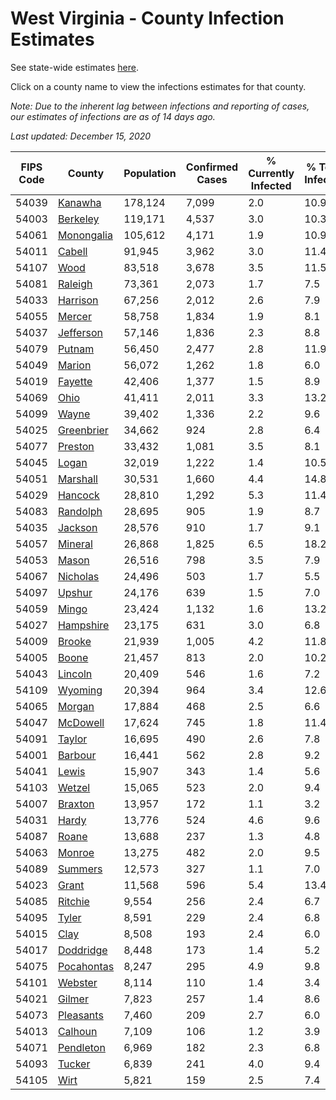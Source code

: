 # West Virginia - County Infection Estimates

See state-wide estimates [here](/infections/us-wv).

Click on a county name to view the infections estimates for that county.

*Note: Due to the inherent lag between infections and reporting of cases, our estimates of infections are as of 14 days ago.*

*Last updated: December 15, 2020*

|   FIPS Code |                   County |   Population |   Confirmed Cases |   % Currently Infected |   % Total Infected |
|-------------|--------------------------|--------------|-------------------|------------------------|--------------------|
|       54039 |       [Kanawha](kanawha) |      178,124 |             7,099 |                    2.0 |               10.9 |
|       54003 |     [Berkeley](berkeley) |      119,171 |             4,537 |                    3.0 |               10.3 |
|       54061 | [Monongalia](monongalia) |      105,612 |             4,171 |                    1.9 |               10.9 |
|       54011 |         [Cabell](cabell) |       91,945 |             3,962 |                    3.0 |               11.4 |
|       54107 |             [Wood](wood) |       83,518 |             3,678 |                    3.5 |               11.5 |
|       54081 |       [Raleigh](raleigh) |       73,361 |             2,073 |                    1.7 |                7.5 |
|       54033 |     [Harrison](harrison) |       67,256 |             2,012 |                    2.6 |                7.9 |
|       54055 |         [Mercer](mercer) |       58,758 |             1,834 |                    1.9 |                8.1 |
|       54037 |   [Jefferson](jefferson) |       57,146 |             1,836 |                    2.3 |                8.8 |
|       54079 |         [Putnam](putnam) |       56,450 |             2,477 |                    2.8 |               11.9 |
|       54049 |         [Marion](marion) |       56,072 |             1,262 |                    1.8 |                6.0 |
|       54019 |       [Fayette](fayette) |       42,406 |             1,377 |                    1.5 |                8.9 |
|       54069 |             [Ohio](ohio) |       41,411 |             2,011 |                    3.3 |               13.2 |
|       54099 |           [Wayne](wayne) |       39,402 |             1,336 |                    2.2 |                9.6 |
|       54025 | [Greenbrier](greenbrier) |       34,662 |               924 |                    2.8 |                6.4 |
|       54077 |       [Preston](preston) |       33,432 |             1,081 |                    3.5 |                8.1 |
|       54045 |           [Logan](logan) |       32,019 |             1,222 |                    1.4 |               10.5 |
|       54051 |     [Marshall](marshall) |       30,531 |             1,660 |                    4.4 |               14.8 |
|       54029 |       [Hancock](hancock) |       28,810 |             1,292 |                    5.3 |               11.4 |
|       54083 |     [Randolph](randolph) |       28,695 |               905 |                    1.9 |                8.7 |
|       54035 |       [Jackson](jackson) |       28,576 |               910 |                    1.7 |                9.1 |
|       54057 |       [Mineral](mineral) |       26,868 |             1,825 |                    6.5 |               18.2 |
|       54053 |           [Mason](mason) |       26,516 |               798 |                    3.5 |                7.9 |
|       54067 |     [Nicholas](nicholas) |       24,496 |               503 |                    1.7 |                5.5 |
|       54097 |         [Upshur](upshur) |       24,176 |               639 |                    1.5 |                7.0 |
|       54059 |           [Mingo](mingo) |       23,424 |             1,132 |                    1.6 |               13.2 |
|       54027 |   [Hampshire](hampshire) |       23,175 |               631 |                    3.0 |                6.8 |
|       54009 |         [Brooke](brooke) |       21,939 |             1,005 |                    4.2 |               11.8 |
|       54005 |           [Boone](boone) |       21,457 |               813 |                    2.0 |               10.2 |
|       54043 |       [Lincoln](lincoln) |       20,409 |               546 |                    1.6 |                7.2 |
|       54109 |       [Wyoming](wyoming) |       20,394 |               964 |                    3.4 |               12.6 |
|       54065 |         [Morgan](morgan) |       17,884 |               468 |                    2.5 |                6.6 |
|       54047 |     [McDowell](mcdowell) |       17,624 |               745 |                    1.8 |               11.4 |
|       54091 |         [Taylor](taylor) |       16,695 |               490 |                    2.6 |                7.8 |
|       54001 |       [Barbour](barbour) |       16,441 |               562 |                    2.8 |                9.2 |
|       54041 |           [Lewis](lewis) |       15,907 |               343 |                    1.4 |                5.6 |
|       54103 |         [Wetzel](wetzel) |       15,065 |               523 |                    2.0 |                9.4 |
|       54007 |       [Braxton](braxton) |       13,957 |               172 |                    1.1 |                3.2 |
|       54031 |           [Hardy](hardy) |       13,776 |               524 |                    4.6 |                9.6 |
|       54087 |           [Roane](roane) |       13,688 |               237 |                    1.3 |                4.8 |
|       54063 |         [Monroe](monroe) |       13,275 |               482 |                    2.0 |                9.5 |
|       54089 |       [Summers](summers) |       12,573 |               327 |                    1.1 |                7.0 |
|       54023 |           [Grant](grant) |       11,568 |               596 |                    5.4 |               13.4 |
|       54085 |       [Ritchie](ritchie) |        9,554 |               256 |                    2.4 |                6.7 |
|       54095 |           [Tyler](tyler) |        8,591 |               229 |                    2.4 |                6.8 |
|       54015 |             [Clay](clay) |        8,508 |               193 |                    2.4 |                6.0 |
|       54017 |   [Doddridge](doddridge) |        8,448 |               173 |                    1.4 |                5.2 |
|       54075 | [Pocahontas](pocahontas) |        8,247 |               295 |                    4.9 |                9.8 |
|       54101 |       [Webster](webster) |        8,114 |               110 |                    1.4 |                3.4 |
|       54021 |         [Gilmer](gilmer) |        7,823 |               257 |                    1.4 |                8.6 |
|       54073 |   [Pleasants](pleasants) |        7,460 |               209 |                    2.7 |                6.0 |
|       54013 |       [Calhoun](calhoun) |        7,109 |               106 |                    1.2 |                3.9 |
|       54071 |   [Pendleton](pendleton) |        6,969 |               182 |                    2.3 |                6.8 |
|       54093 |         [Tucker](tucker) |        6,839 |               241 |                    4.0 |                9.4 |
|       54105 |             [Wirt](wirt) |        5,821 |               159 |                    2.5 |                7.4 |